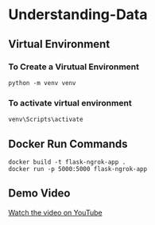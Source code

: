 # Understanding-Data

## Virtual Environment
### To Create a Virutual Environment
```
python -m venv venv
```  
### To activate virtual environment
```
venv\Scripts\activate
```    

## Docker Run Commands
```
docker build -t flask-ngrok-app .
docker run -p 5000:5000 flask-ngrok-app
```

## Demo Video
[Watch the video on YouTube](https://youtu.be/ZG5VPmkSuqM)
